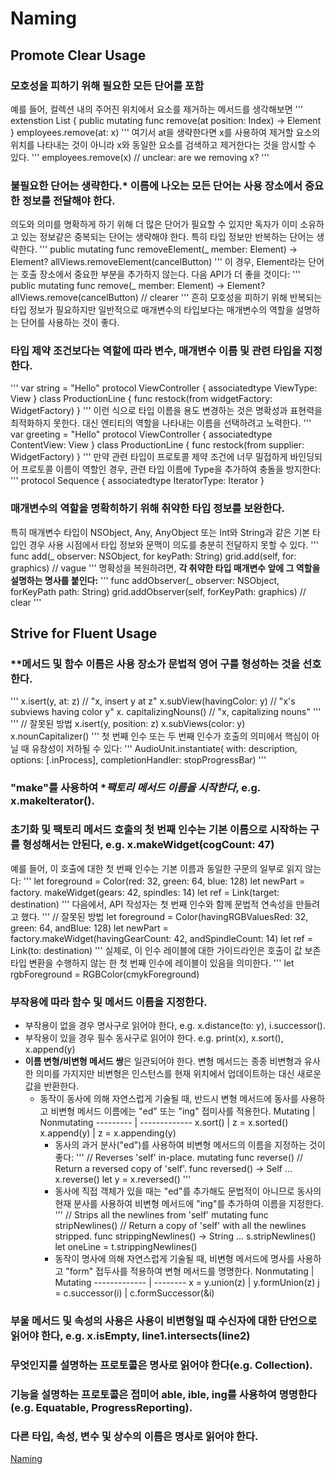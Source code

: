 # Naming

## Promote Clear Usage

### **모호성을 피하기 위해 필요한 모든 단어를 포함**
예를 들어, 컬렉션 내의 주어진 위치에서 요소를 제거하는 메서드를 생각해보면
'''
extenstion List {
    public mutating func remove(at position: Index) -> Element 
}
employees.remove(at: x)
'''
여기서 at을 생략한다면 x를 사용하여 제거할 요소의 위치를 나타내는 것이 아니라 x와 동일한 요소를 검색하고 제거한다는 것을 암시할 수 있다.
'''
employees.remove(x) // unclear: are we removing x?
'''

### **불필요한 단어는 생략한다.*** 이름에 나오는 모든 단어는 사용 장소에서 중요한 정보를 전달해야 한다.
의도와 의미를 명확하게 하기 위해 더 많은 단어가 필요할 수 있지만 독자가 이미 소유하고 있는 정보같은 중복되는 단어는 생략해야 한다. 특히 타입 정보만 반복하는 단어는 생략한다.
'''
public mutating func removeElement(_ member: Element) -> Element?
allViews.removeElement(cancelButton)
'''
이 경우, Element라는 단어는 호출 장소에서 중요한 부분을 추가하지 않는다. 다음 API가 더 좋을 것이다:
'''
public mutating func remove(_ member: Element) -> Element?
allViews.remove(cancelButton) // clearer
'''
흔히 모호성을 피하기 위해 반복되는 타입 정보가 필요하지만 일반적으로 매개변수의 타입보다는 매개변수의 역할을 설명하는 단어를 사용하는 것이 좋다.

### 타입 제약 조건보다는 **역할에 따라 변수, 매개변수 이름 및 관련 타입을 지정한다.**
'''
var string = "Hello"
protocol ViewController {
    associatedtype ViewType: View
}
class ProductionLine {
    func restock(from widgetFactory: WidgetFactory)
}
'''
이런 식으로 타입 이름을 용도 변경하는 것은 명확성과 표현력을 최적화하지 못한다. 대신 엔티티의 역할을 나타내는 이름을 선택하려고 노력한다.
'''
var greeting = "Hello"
protocol ViewController {
    associatedtype ContentView: View
}
class ProductionLine {
    func restock(from supplier: WidgetFactory)
}
'''
만약 관련 타입이 프로토콜 제약 조건에 너무 밀접하게 바인딩되어 프로토콜 이름이 역할인 경우, 관련 타입 이름에 Type을 추가하여 충돌을 방지한다:
'''
protocol Sequence {
    associatedtype IteratorType: Iterator
}

### 매개변수의 역할을 명확히하기 위해 **취약한 타입 정보를 보완한다.**
특히 매개변수 타입이 NSObject, Any, AnyObject 또는 Int와 String과 같은 기본 타입인 경우 사용 시점에서 타입 정보와 문맥이 의도를 충분히 전달하지 못할 수 있다.
'''
func add(_ observer: NSObject, for keyPath: String)
grid.add(self, for: graphics) // vague
'''
명확성을 복원하려면, **각 취약한 타입 매개변수 앞에 그 역할을 설명하는 명사를 붙인다:**
'''
func addObserver(_ observer: NSObject, forKeyPath path: String)
grid.addObserver(self, forKeyPath: graphics) // clear
'''

## Strive for Fluent Usage
### **메서드 및 함수 이름은 사용 장소가 문법적 영어 구를 형성하는 것을 선호한다.
''' 
x.isert(y, at: z)			// "x, insert y at z"
x.subView(havingColor: y)	// "x's subviews having color y"
x. capitalizingNouns()		// "x, capitalizing nouns"
'''
'''
// 잘못된 방법
x.isert(y, position: z)
x.subViews(color: y)
x.nounCapitalizer()
'''
첫 번째 인수 또는 두 번째 인수가 호출의 의미에서 핵심이 아닐 때 유창성이 저하될 수 있다:
'''
AudioUnit.instantiate(
    with: description,
    options: [.inProcess], completionHandler: stopProgressBar)
'''

### "make"를 사용하여 **팩토리 메서드 이름을 시작한다*, e.g. x.makeIterator().

### **초기화 및 팩토리 메서드 호출**의 첫 번째 인수는 기본 이름으로 시작하는 구를 형성해서는 안된다, e.g. x.makeWidget(cogCount: 47)
예를 들어, 이 호출에 대한 첫 번째 인수는 기본 이름과 동일한 구문의 일부로 읽지 않는다:
''' 
let foreground = Color(red: 32, green: 64, blue: 128)
let newPart = factory. makeWidget(gears: 42, spindles: 14)
let ref = Link(target: destination)
'''
다음에서, API 작성자는 첫 번째 인수와 함께 문법적 연속성을 만들려고 했다.
'''
// 잘못된 방법
let foreground = Color(havingRGBValuesRed: 32, green: 64, andBlue: 128)
let newPart = factory.makeWidget(havingGearCount: 42, andSpindleCount: 14)
let ref = Link(to: destination)
'''
실제로, 이 인수 레이블에 대한 가이드라인은 호출이 값 보존 타입 변환을 수행하지 않는 한 첫 번째 인수에 레이블이 있음을 의미한다.
'''
let rgbForeground = RGBColor(cmykForeground)

### **부작용에 따라 함수 및 메서드 이름을 지정한다.**
* 부작용이 없을 경우 명사구로 읽어야 한다, e.g. x.distance(to: y), i.successor().
* 부작용이 있을 경우 필수 동사구로 읽어야 한다. e.g. print(x), x.sort(), x.append(y)
* **이름 변형/비변형 메서드 쌍**은 일관되어야 한다. 변형 메서드는 종종 비변형과 유사한 의미를 가지지만 비변형은 인스턴스를 현재 위치에서 업데이트하는 대신 새로운 값을 반환한다.
    * 동작이 동사에 의해 자연스럽게 기술될 때, 반드시 변형 메서드에 동사를 사용하고 비변형 메서드 이름에는 "ed" 또는 "ing" 접미사를 적용한다. 
Mutating | Nonmutating
--------- | -------------
x.sort() | z = x.sorted()
x.append(y) | z = x.appending(y)
        * 동사의 과거 분사("ed")를 사용하여 비변형 메서드의 이름을 지정하는 것이 좋다:
'''
// Reverses 'self' in-place.
mutating func reverse()
// Return a reversed copy of 'self'.
func reversed() -> Self
...
x.reverse()
let y = x.reversed()
'''
        * 동사에 직접 객체가 있을 때는 "ed"를 추가해도 문법적이 아니므로 동사의 현재 분사를 사용하여 비변형 메서드에 "ing"를 추가하여 이름을 지정한다.
'''
// Strips all the newlines from 'self'
mutating func stripNewlines()
// Return a copy of 'self' with all the newlines stripped.
func strippingNewlines() -> String
...
s.stripNewlines()
let oneLine = t.strippingNewlines()
        * 동작이 명사에 의해 자연스럽게 기술될 때, 비변형 메서드에 명사를 사용하고 "form" 접두사를 적용하여 변형 메서드를 명명한다.
Nonmutating | Mutating
------------- | --------
x = y.union(z) | y.formUnion(z)
j = c.successor(i) | c.formSuccessor(&i)

### **부울 메서드 및 속성의 사용은 사용이 비변형일 때 수신자에 대한 단언으로 읽어야 한다**, e.g. x.isEmpty, line1.intersects(line2)

### **무엇인지를 설명하는 프로토콜은 명사로 읽어야 한다**(e.g. Collection).

### **기능을 설명하는 프로토콜은 접미어 able, ible, ing를 사용하여 명명한다**(e.g. Equatable, ProgressReporting).

### **다른 타입, 속성, 변수 및 상수의 이름은 명사로 읽어야 한다.**


[Naming](https://swift.org/documentation/api-design-guidelines/#naming)